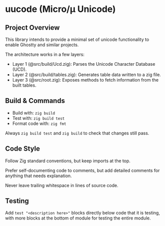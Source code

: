 # uucode (Micro/µ Unicode)

## Project Overview

This library intends to provide a minimal set of unicode functionality to enable Ghostty and similar projects.

The architecture works in a few layers:

* Layer 1 (@src/build/Ucd.zig): Parses the Unicode Character Database (UCD).
* Layer 2 (@src/build/tables.zig): Generates table data written to a zig file.
* Layer 3 (@src/root.zig): Exposes methods to fetch information from the built tables.

## Build & Commands

* Build with: `zig build`
* Test with: `zig build test`
* Format code with: `zig fmt`

Always `zig build test` and `zig build` to check that changes still pass.

## Code Style

Follow Zig standard conventions, but keep imports at the top.

Prefer self-documenting code to comments, but add detailed comments for anything that needs explanation.

Never leave trailing whitespace in lines of source code.

## Testing

Add `test "<description here>"` blocks directly below code that it is testing, with more blocks at the bottom of module for testing the entire module.
